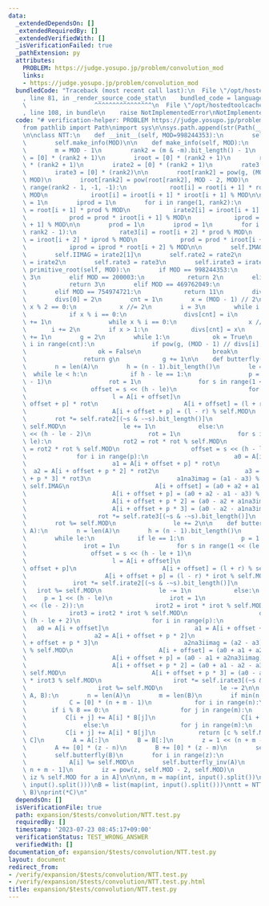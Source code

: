 ```yaml
---
data:
  _extendedDependsOn: []
  _extendedRequiredBy: []
  _extendedVerifiedWith: []
  _isVerificationFailed: true
  _pathExtension: py
  attributes:
    PROBLEM: https://judge.yosupo.jp/problem/convolution_mod
    links:
    - https://judge.yosupo.jp/problem/convolution_mod
  bundledCode: "Traceback (most recent call last):\n  File \"/opt/hostedtoolcache/Python/3.11.4/x64/lib/python3.11/site-packages/onlinejudge_verify/documentation/build.py\"\
    , line 81, in _render_source_code_stat\n    bundled_code = language.bundle(\n\
    \                   ^^^^^^^^^^^^^^^^\n  File \"/opt/hostedtoolcache/Python/3.11.4/x64/lib/python3.11/site-packages/onlinejudge_verify/languages/python.py\"\
    , line 108, in bundle\n    raise NotImplementedError\nNotImplementedError\n"
  code: "# verification-helper: PROBLEM https://judge.yosupo.jp/problem/convolution_mod\n\
    from pathlib import Path\nimport sys\n\nsys.path.append(str(Path(__file__).resolve().parent.parent.parent.parent))\n\
    \n\nclass NTT:\n    def __init__(self, MOD=998244353):\n        self.MOD = MOD\n\
    \        self.make_info(MOD)\n\n    def make_info(self, MOD):\n        g = self.primitive_root(MOD)\n\
    \        m = MOD - 1\n        rank2 = (m & -m).bit_length() - 1\n        root\
    \ = [0] * (rank2 + 1)\n        iroot = [0] * (rank2 + 1)\n        rate2 = [0]\
    \ * (rank2 + 1)\n        irate2 = [0] * (rank2 + 1)\n        rate3 = [0] * (rank2)\n\
    \        irate3 = [0] * (rank2)\n\n        root[rank2] = pow(g, (MOD - 1) >> rank2,\
    \ MOD)\n        iroot[rank2] = pow(root[rank2], MOD - 2, MOD)\n        for i in\
    \ range(rank2 - 1, -1, -1):\n            root[i] = root[i + 1] * root[i + 1] %\
    \ MOD\n            iroot[i] = iroot[i + 1] * iroot[i + 1] % MOD\n\n        prod\
    \ = 1\n        iprod = 1\n        for i in range(1, rank2):\n            rate2[i]\
    \ = root[i + 1] * prod % MOD\n            irate2[i] = iroot[i + 1] * iprod % MOD\n\
    \            prod = prod * iroot[i + 1] % MOD\n            iprod = iprod * root[i\
    \ + 1] % MOD\n\n        prod = 1\n        iprod = 1\n        for i in range(1,\
    \ rank2 - 1):\n            rate3[i] = root[i + 2] * prod % MOD\n            irate3[i]\
    \ = iroot[i + 2] * iprod % MOD\n            prod = prod * iroot[i + 2] % MOD\n\
    \            iprod = iprod * root[i + 2] % MOD\n\n        self.IMAG = rate2[1]\n\
    \        self.IIMAG = irate2[1]\n        self.rate2 = rate2\n        self.irate2\
    \ = irate2\n        self.rate3 = rate3\n        self.irate3 = irate3\n\n    def\
    \ primitive_root(self, MOD):\n        if MOD == 998244353:\n            return\
    \ 3\n        elif MOD == 200003:\n            return 2\n        elif MOD == 167772161:\n\
    \            return 3\n        elif MOD == 469762049:\n            return 3\n\
    \        elif MOD == 754974721:\n            return 11\n        divs = [0] * 20\n\
    \        divs[0] = 2\n        cnt = 1\n        x = (MOD - 1) // 2\n        while\
    \ x % 2 == 0:\n            x //= 2\n        i = 3\n        while i * i <= x:\n\
    \            if x % i == 0:\n                divs[cnt] = i\n                cnt\
    \ += 1\n                while x % i == 0:\n                    x //= i\n     \
    \       i += 2\n        if x > 1:\n            divs[cnt] = x\n            cnt\
    \ += 1\n        g = 2\n        while 1:\n            ok = True\n            for\
    \ i in range(cnt):\n                if pow(g, (MOD - 1) // divs[i], MOD) == 1:\n\
    \                    ok = False\n                    break\n            if ok:\n\
    \                return g\n            g += 1\n\n    def butterfly(self, A):\n\
    \        n = len(A)\n        h = (n - 1).bit_length()\n        le = 0\n      \
    \  while le < h:\n            if h - le == 1:\n                p = 1 << (h - le\
    \ - 1)\n                rot = 1\n                for s in range(1 << le):\n  \
    \                  offset = s << (h - le)\n                    for i in range(p):\n\
    \                        l = A[i + offset]\n                        r = A[i +\
    \ offset + p] * rot\n                        A[i + offset] = (l + r) % self.MOD\n\
    \                        A[i + offset + p] = (l - r) % self.MOD\n            \
    \        rot *= self.rate2[(~s & -~s).bit_length()]\n                    rot %=\
    \ self.MOD\n                le += 1\n            else:\n                p = 1\
    \ << (h - le - 2)\n                rot = 1\n                for s in range(1 <<\
    \ le):\n                    rot2 = rot * rot % self.MOD\n                    rot3\
    \ = rot2 * rot % self.MOD\n                    offset = s << (h - le)\n      \
    \              for i in range(p):\n                        a0 = A[i + offset]\n\
    \                        a1 = A[i + offset + p] * rot\n                      \
    \  a2 = A[i + offset + p * 2] * rot2\n                        a3 = A[i + offset\
    \ + p * 3] * rot3\n                        a1na3imag = (a1 - a3) % self.MOD *\
    \ self.IMAG\n                        A[i + offset] = (a0 + a2 + a1 + a3) % self.MOD\n\
    \                        A[i + offset + p] = (a0 + a2 - a1 - a3) % self.MOD\n\
    \                        A[i + offset + p * 2] = (a0 - a2 + a1na3imag) % self.MOD\n\
    \                        A[i + offset + p * 3] = (a0 - a2 - a1na3imag) % self.MOD\n\
    \                    rot *= self.rate3[(~s & -~s).bit_length()]\n            \
    \        rot %= self.MOD\n                le += 2\n\n    def butterfly_inv(self,\
    \ A):\n        n = len(A)\n        h = (n - 1).bit_length()\n        le = h\n\
    \        while le:\n            if le == 1:\n                p = 1 << (h - le)\n\
    \                irot = 1\n                for s in range(1 << (le - 1)):\n  \
    \                  offset = s << (h - le + 1)\n                    for i in range(p):\n\
    \                        l = A[i + offset]\n                        r = A[i +\
    \ offset + p]\n                        A[i + offset] = (l + r) % self.MOD\n  \
    \                      A[i + offset + p] = (l - r) * irot % self.MOD\n       \
    \             irot *= self.irate2[(~s & -~s).bit_length()]\n                 \
    \   irot %= self.MOD\n                le -= 1\n            else:\n           \
    \     p = 1 << (h - le)\n                irot = 1\n                for s in range(1\
    \ << (le - 2)):\n                    irot2 = irot * irot % self.MOD\n        \
    \            irot3 = irot2 * irot % self.MOD\n                    offset = s <<\
    \ (h - le + 2)\n                    for i in range(p):\n                     \
    \   a0 = A[i + offset]\n                        a1 = A[i + offset + p]\n     \
    \                   a2 = A[i + offset + p * 2]\n                        a3 = A[i\
    \ + offset + p * 3]\n                        a2na3iimag = (a2 - a3) * self.IIMAG\
    \ % self.MOD\n                        A[i + offset] = (a0 + a1 + a2 + a3) % self.MOD\n\
    \                        A[i + offset + p] = (a0 - a1 + a2na3iimag) * irot % self.MOD\n\
    \                        A[i + offset + p * 2] = (a0 + a1 - a2 - a3) * irot2 %\
    \ self.MOD\n                        A[i + offset + p * 3] = (a0 - a1 - a2na3iimag)\
    \ * irot3 % self.MOD\n                    irot *= self.irate3[(~s & -~s).bit_length()]\n\
    \                    irot %= self.MOD\n                le -= 2\n\n    def multiply(self,\
    \ A, B):\n        n = len(A)\n        m = len(B)\n        if min(n, m) <= 60:\n\
    \            C = [0] * (n + m - 1)\n            for i in range(n):\n         \
    \       if i % 8 == 0:\n                    for j in range(m):\n             \
    \           C[i + j] += A[i] * B[j]\n                        C[i + j] %= self.MOD\n\
    \                else:\n                    for j in range(m):\n             \
    \           C[i + j] += A[i] * B[j]\n            return [c % self.MOD for c in\
    \ C]\n        A = A[:]\n        B = B[:]\n        z = 1 << (n + m - 2).bit_length()\n\
    \        A += [0] * (z - n)\n        B += [0] * (z - m)\n        self.butterfly(A)\n\
    \        self.butterfly(B)\n        for i in range(z):\n            A[i] *= B[i]\n\
    \            A[i] %= self.MOD\n        self.butterfly_inv(A)\n        A = A[:\
    \ n + m - 1]\n        iz = pow(z, self.MOD - 2, self.MOD)\n        return [a *\
    \ iz % self.MOD for a in A]\n\n\nn, m = map(int, input().split())\nA = list(map(int,\
    \ input().split()))\nB = list(map(int, input().split()))\nntt = NTT()\nC = ntt.multiply(A,\
    \ B)\nprint(*C)\n"
  dependsOn: []
  isVerificationFile: true
  path: expansion/$tests/convolution/NTT.test.py
  requiredBy: []
  timestamp: '2023-07-23 08:45:17+09:00'
  verificationStatus: TEST_WRONG_ANSWER
  verifiedWith: []
documentation_of: expansion/$tests/convolution/NTT.test.py
layout: document
redirect_from:
- /verify/expansion/$tests/convolution/NTT.test.py
- /verify/expansion/$tests/convolution/NTT.test.py.html
title: expansion/$tests/convolution/NTT.test.py
---
```

